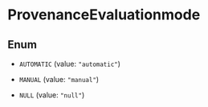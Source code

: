 

# ProvenanceEvaluationmode

## Enum


* `AUTOMATIC` (value: `"automatic"`)

* `MANUAL` (value: `"manual"`)

* `NULL` (value: `"null"`)



